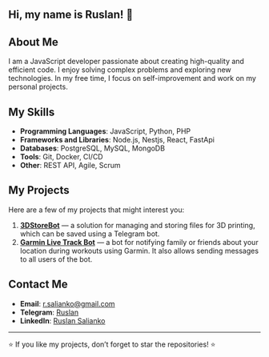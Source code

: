 ## Hi, my name is Ruslan! 👋

## About Me

I am a JavaScript developer passionate about creating high-quality and efficient code. I enjoy solving complex problems and exploring new technologies. In my free time, I focus on self-improvement and work on my personal projects.

## My Skills

- **Programming Languages**: JavaScript, Python, PHP
- **Frameworks and Libraries**: Node.js, Nestjs, React, FastApi
- **Databases**: PostgreSQL, MySQL, MongoDB
- **Tools**: Git, Docker, CI/CD
- **Other**: REST API, Agile, Scrum

## My Projects

Here are a few of my projects that might interest you:

1. **[3DStoreBot](https://github.com/RuslanSalianko/3DStoreBot)** — a solution for managing and storing files for 3D printing, which can be saved using a Telegram bot.
2. **[Garmin Live Track Bot](https://github.com/RuslanSalianko/garmin-live-track-bot)** — a bot for notifying family or friends about your location during workouts using Garmin. It also allows sending messages to all users of the bot.

## Contact Me

- **Email**: [r.salianko@gmail.com](mailto:r.salianko@gmail.com)
- **Telegram**: [Ruslan](https://t.me/undeadRuslan)
- **LinkedIn**: [Ruslan Salianko](https://www.linkedin.com/in/ruslan-salianko-a7a30432a/)


---
⭐️ If you like my projects, don’t forget to star the repositories! ⭐️
